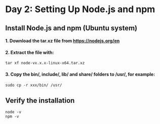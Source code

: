 # Day 2: Setting Up Node.js and npm

## Install Node.js and npm (Ubuntu system)
#### 1. Download the tar.xz file from https://nodejs.org/en
#### 2. Extract the file with: 
```
tar xf node-vx.x.x-linux-x64.tar.xz
```
#### 3. Copy the bin/, include/, lib/ and share/ folders to /usr/, for example: 
```
sudo cp -r xxx/bin/ /usr/
```

## Verify the installation
```
node -v
npm -v
```